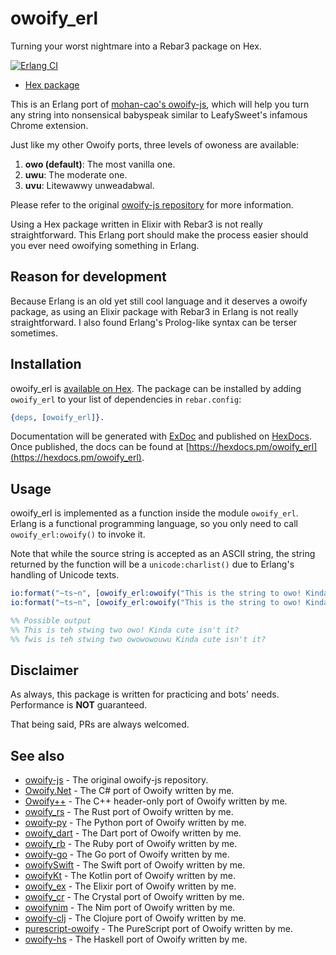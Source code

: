 # owoify_erl
Turning your worst nightmare into a Rebar3 package on Hex.

[![Erlang CI](https://github.com/deadshot465/owoify_erl/actions/workflows/erlang.yml/badge.svg)](https://github.com/deadshot465/owoify_erl/actions/workflows/erlang.yml)

- [Hex package](https://hex.pm/packages/owoify_erl)

This is an Erlang port of [mohan-cao's owoify-js](https://github.com/mohan-cao/owoify-js), which will help you turn any string into nonsensical babyspeak similar to LeafySweet's infamous Chrome extension.

Just like my other Owoify ports, three levels of owoness are available:

1. **owo (default)**: The most vanilla one.
2. **uwu**: The moderate one.
3. **uvu**: Litewawwy unweadabwal.

Please refer to the original [owoify-js repository](https://github.com/mohan-cao/owoify-js) for more information.

Using a Hex package written in Elixir with Rebar3 is not really straightforward. This Erlang port should make the process easier should you ever need owoifying something in Erlang.

## Reason for development
Because Erlang is an old yet still cool language and it deserves a owoify package, as using an Elixir package with Rebar3 in Erlang is not really straightforward. I also found Erlang's Prolog-like syntax can be terser sometimes.

## Installation
owoify_erl is [available on Hex](https://hex.pm/packages/owoify_erl). The package can be installed
by adding `owoify_erl` to your list of dependencies in `rebar.config`:

```erlang
{deps, [owoify_erl]}.
```

Documentation will be generated with [ExDoc](https://github.com/elixir-lang/ex_doc)
and published on [HexDocs](https://hexdocs.pm). Once published, the docs can
be found at [https://hexdocs.pm/owoify_erl](https://hexdocs.pm/owoify_erl).

## Usage
owoify_erl is implemented as a function inside the module `owoify_erl`. Erlang is a functional programming language, so you only need to call `owoify_erl:owoify()` to invoke it.

Note that while the source string is accepted as an ASCII string, the string returned by the function will be a `unicode:charlist()` due to Erlang's handling of Unicode texts.

```erlang
io:format("~ts~n", [owoify_erl:owoify("This is the string to owo! Kinda cute isn't it?")]),
io:format("~ts~n", [owoify_erl:owoify("This is the string to owo! Kinda cute isn't it?", uvu)]).

%% Possible output
%% This is teh stwing two owo! Kinda cute isn't it?
%% fwis is teh stwing two owowowouwu Kinda cute isn't it?
```

## Disclaimer
As always, this package is written for practicing and bots' needs. Performance is **NOT** guaranteed.

That being said, PRs are always welcomed.

## See also
- [owoify-js](https://github.com/mohan-cao/owoify-js) - The original owoify-js repository.
- [Owoify.Net](https://www.nuget.org/packages/Owoify.Net/1.0.1) - The C# port of Owoify written by me.
- [Owoify++](https://github.com/deadshot465/OwoifyCpp) - The C++ header-only port of Owoify written by me.
- [owoify_rs](https://crates.io/crates/owoify_rs) - The Rust port of Owoify written by me.
- [owoify-py](https://pypi.org/project/owoify-py/) - The Python port of Owoify written by me.
- [owoify_dart](https://pub.dev/packages/owoify_dart) - The Dart port of Owoify written by me.
- [owoify_rb](https://rubygems.org/gems/owoify_rb) - The Ruby port of Owoify written by me.
- [owoify-go](https://pkg.go.dev/github.com/deadshot465/owoify-go) - The Go port of Owoify written by me.
- [owoifySwift](https://github.com/deadshot465/OwoifySwift) - The Swift port of Owoify written by me.
- [owoifyKt](https://search.maven.org/search?q=g:%22io.github.deadshot465%22%20AND%20a:%22owoifyKt%22) - The Kotlin port of Owoify written by me.
- [owoify_ex](https://hex.pm/packages/owoify_ex) - The Elixir port of Owoify written by me.
- [owoify_cr](https://crystalshards.org/shards/github/deadshot465/owoify_cr) - The Crystal port of Owoify written by me.
- [owoifynim](https://nimble.directory/pkg/owoifynim) - The Nim port of Owoify written by me.
- [owoify-clj](https://clojars.org/net.clojars.deadshot465/owoify-clj) - The Clojure port of Owoify written by me.
- [purescript-owoify](https://pursuit.purescript.org/packages/purescript-owoify) - The PureScript port of Owoify written by me.
- [owoify-hs](https://hackage.haskell.org/package/owoify-hs) - The Haskell port of Owoify written by me.
